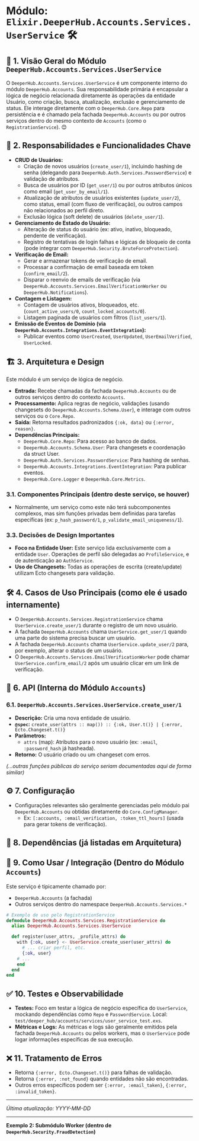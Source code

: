 # Módulo: `Elixir.DeeperHub.Accounts.Services.UserService` 🛠️

## 📜 1. Visão Geral do Módulo `DeeperHub.Accounts.Services.UserService`

O `DeeperHub.Accounts.Services.UserService` é um componente interno do módulo `DeeperHub.Accounts`. Sua responsabilidade primária é encapsular a lógica de negócio relacionada diretamente às operações da entidade Usuário, como criação, busca, atualização, exclusão e gerenciamento de status. Ele interage diretamente com o `DeeperHub.Core.Repo` para persistência e é chamado pela fachada `DeeperHub.Accounts` ou por outros serviços dentro do mesmo contexto de `Accounts` (como o `RegistrationService`). 😊

## 🎯 2. Responsabilidades e Funcionalidades Chave

*   **CRUD de Usuários:**
    *   Criação de novos usuários (`create_user/1`), incluindo hashing de senha (delegando para `DeeperHub.Auth.Services.PasswordService`) e validação de atributos.
    *   Busca de usuários por ID (`get_user/1`) ou por outros atributos únicos como email (`get_user_by_email/1`).
    *   Atualização de atributos de usuários existentes (`update_user/2`), como status, email (com fluxo de verificação), ou outros campos não relacionados ao perfil direto.
    *   Exclusão lógica (soft delete) de usuários (`delete_user/1`).
*   **Gerenciamento de Estado do Usuário:**
    *   Alteração de status do usuário (ex: ativo, inativo, bloqueado, pendente de verificação).
    *   Registro de tentativas de login falhas e lógicas de bloqueio de conta (pode integrar com `DeeperHub.Security.BruteForceProtection`).
*   **Verificação de Email:**
    *   Gerar e armazenar tokens de verificação de email.
    *   Processar a confirmação de email baseada em token (`confirm_email/2`).
    *   Disparar o reenvio de emails de verificação (via `DeeperHub.Accounts.Services.EmailVerificationWorker` ou `DeeperHub.Notifications`).
*   **Contagem e Listagem:**
    *   Contagem de usuários ativos, bloqueados, etc. (`count_active_users/0`, `count_locked_accounts/0`).
    *   Listagem paginada de usuários com filtros (`list_users/1`).
*   **Emissão de Eventos de Domínio (via `DeeperHub.Accounts.Integrations.EventIntegration`):**
    *   Publicar eventos como `UserCreated`, `UserUpdated`, `UserEmailVerified`, `UserLocked`.

## 🏗️ 3. Arquitetura e Design

Este módulo é um serviço de lógica de negócio.

*   **Entrada:** Recebe chamadas da fachada `DeeperHub.Accounts` ou de outros serviços dentro do contexto `Accounts`.
*   **Processamento:** Aplica regras de negócio, validações (usando changesets do `DeeperHub.Accounts.Schema.User`), e interage com outros serviços ou o `Core.Repo`.
*   **Saída:** Retorna resultados padronizados `{:ok, data}` ou `{:error, reason}`.
*   **Dependências Principais:**
    *   `DeeperHub.Core.Repo`: Para acesso ao banco de dados.
    *   `DeeperHub.Accounts.Schema.User`: Para changesets e coordenação da struct User.
    *   `DeeperHub.Auth.Services.PasswordService`: Para hashing de senhas.
    *   `DeeperHub.Accounts.Integrations.EventIntegration`: Para publicar eventos.
    *   `DeeperHub.Core.Logger` e `DeeperHub.Core.Metrics`.

### 3.1. Componentes Principais (dentro deste serviço, se houver)

*   Normalmente, um serviço como este não terá subcomponentes complexos, mas sim funções privadas bem definidas para tarefas específicas (ex: `p_hash_password/1`, `p_validate_email_uniqueness/1`).

### 3.3. Decisões de Design Importantes

*   **Foco na Entidade User:** Este serviço lida exclusivamente com a entidade `User`. Operações de perfil são delegadas ao `ProfileService`, e de autenticação ao `AuthService`.
*   **Uso de Changesets:** Todas as operações de escrita (create/update) utilizam Ecto changesets para validação.

## 🛠️ 4. Casos de Uso Principais (como ele é usado internamente)

*   O `DeeperHub.Accounts.Services.RegistrationService` chama `UserService.create_user/1` durante o registro de um novo usuário.
*   A fachada `DeeperHub.Accounts` chama `UserService.get_user/1` quando uma parte do sistema precisa buscar um usuário.
*   A fachada `DeeperHub.Accounts` chama `UserService.update_user/2` para, por exemplo, alterar o status de um usuário.
*   O `DeeperHub.Accounts.Services.EmailVerificationWorker` pode chamar `UserService.confirm_email/2` após um usuário clicar em um link de verificação.

## 📡 6. API (Interna do Módulo `Accounts`)

### 6.1. `DeeperHub.Accounts.Services.UserService.create_user/1`

*   **Descrição:** Cria uma nova entidade de usuário.
*   **`@spec`:** `create_user(attrs :: map()) :: {:ok, User.t()} | {:error, Ecto.Changeset.t()}`
*   **Parâmetros:**
    *   `attrs` (map): Atributos para o novo usuário (ex: `:email`, `:password_hash` já hasheada).
*   **Retorno:** O usuário criado ou um changeset com erros.

*(...outras funções públicas do serviço seriam documentadas aqui de forma similar)*

## ⚙️ 7. Configuração

*   Configurações relevantes são geralmente gerenciadas pelo módulo pai `DeeperHub.Accounts` ou obtidas diretamente do `Core.ConfigManager`.
    *   Ex: `[:accounts, :email_verification, :token_ttl_hours]` (usada para gerar tokens de verificação).

## 🔗 8. Dependências (já listadas em Arquitetura)

## 🤝 9. Como Usar / Integração (Dentro do Módulo `Accounts`)

Este serviço é tipicamente chamado por:
*   `DeeperHub.Accounts` (a fachada)
*   Outros serviços dentro do namespace `DeeperHub.Accounts.Services.*`

```elixir
# Exemplo de uso pelo RegistrationService
defmodule DeeperHub.Accounts.Services.RegistrationService do
  alias DeeperHub.Accounts.Services.UserService

  def register(user_attrs, _profile_attrs) do
    with {:ok, user} <- UserService.create_user(user_attrs) do
      # ... criar perfil, etc.
      {:ok, user}
    # ...
    end
  end
end
```

## ✅ 10. Testes e Observabilidade

*   **Testes:** Foco em testar a lógica de negócio específica do `UserService`, mockando dependências como `Repo` e `PasswordService`. Local: `test/deeper_hub/accounts/services/user_service_test.exs`.
*   **Métricas e Logs:** As métricas e logs são geralmente emitidos pela fachada `DeeperHub.Accounts` ou pelos workers, mas o `UserService` pode logar informações específicas de sua execução.

## ❌ 11. Tratamento de Erros

*   Retorna `{:error, Ecto.Changeset.t()}` para falhas de validação.
*   Retorna `{:error, :not_found}` quando entidades não são encontradas.
*   Outros erros específicos podem ser `{:error, :email_taken}`, `{:error, :invalid_token}`.

---

*Última atualização: YYYY-MM-DD*

---

**Exemplo 2: Submódulo Worker (dentro de `DeeperHub.Security.FraudDetection`)**

